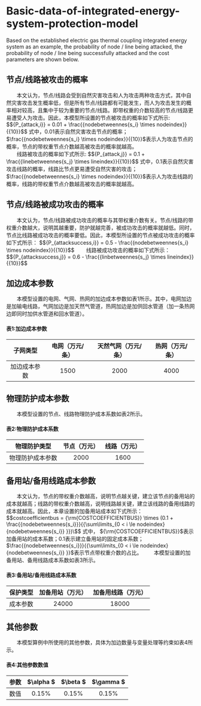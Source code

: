 # Basic-data-of-integrated-energy-system-protection-model
Based on the established electric gas thermal coupling integrated energy system as an example, the probability of node / line being attacked, the probability of node / line being successfully attacked and the cost parameters are shown below.
## 节点/线路被攻击的概率
&ensp;&ensp;&ensp;&ensp;本文认为，节点/线路会受到自然灾害攻击和人为攻击两种攻击方式，其中自然灾害攻击发生概率低，但是所有节点/线路都有可能发生，而人为攻击发生的概率相对较高，且集中于较为重要的节点/线路。即带权重的介数较高的节点/线路更易遭受人为攻击。因此，本模型所设置的节点被攻击的概率如下式所示:  
$$\{P_{attack,i}} = 0.01 + \frac{{nodebetweennes{s_i} \times nodeindex}}{{10}}$$
式中，0.01表示自然灾害攻击节点的概率；$\frac{{nodebetweennes{s_i} \times nodeindex}}{{10}}\$表示人为攻击节点的概率，节点的带权重节点介数越高被攻击的概率就越高。  
&ensp;&ensp;&ensp;&ensp;线路被攻击的概率如下式所示:
$$\{P_{attack,j}} = 0.1 + \frac{{linebetweennes{s_j} \times lineindex}}{{10}}\$$
式中，0.1表示自然灾害攻击线路的概率，线路比节点更易遭受自然灾害的攻击；$\frac{{nodebetweennes{s_i} \times nodeindex}}{{10}}\$表示人为攻击线路的概率，线路的带权重节点介数越高被攻击的概率就越高。  
## 节点/线路被成功攻击的概率
&ensp;&ensp;&ensp;&ensp;本文认为，节点/线路被成功攻击的概率与其带权重介数有关。节点/线路的带权重介数越大，说明其越重要，防护就越完善，被成功攻击的概率就越低。同时，节点比线路被成功攻击的概率要低。因此，本模型所设置的节点被成功攻击的概率如下式所示：
$$\{P_{attacksuccess,i}} = 0.5 - \frac{{nodebetweennes{s_i} \times nodeindex}}{{10}}\$$
&ensp;&ensp;&ensp;&ensp;线路被成功攻击的概率如下式所示：
$$\{P_{attacksuccess,j}} = 0.6 - \frac{{linbetweennes{s_j} \times lineindex}}{{10}}\$$
## 加边成本参数
&ensp;&ensp;&ensp;&ensp;本模型设置的电网、气网、热网的加边成本参数如表1所示。其中，电网加边是加输电线路，气网加边是加天然气管道，热网加边是加供回水管道（加一条热网边即同时加供水管道和回水管道）。  
#### 表1:加边成本参数
子网类型  | 电网（万元/条）|天然气网（万元/条）|热网（万元/条）
:-------------: |:-------------:|:-------------:|:-------------:
加边成本参数  | 1500|2000|4000
## 物理防护成本参数
&ensp;&ensp;&ensp;&ensp;本模型设置的节点、线路物理防护成本系数如表2所示。
#### 表2:物理防护成本系数
物理防护类型  | 节点（万元）|线路（万元）
:-------------: |:-------------:|:-------------:
物理防护成本参数  | 2000|1600
## 备用站/备用线路成本参数
&ensp;&ensp;&ensp;&ensp;本文认为，节点的带权重介数越高，说明节点越关键，建立该节点的备用站的成本就越高；线路的带权重介数越高，说明线路越关键，建立该线路的备用线路的成本就越高。因此，本章设置的加备用站成本如下式所示：
$$costcoefficientbus = {\rm{COSTCOEFFICIENTBUS}} \times (0.1 + \frac{{nodebetweennes{s_i}}}{{\sum\limits_{0 < i \le nodeindex} {nodebetweennes{s_i}} }})\$$
式中， $\{\rm{COSTCOEFFICIENTBUS}}\$表示加备用站的成本系数；0.1表示建立备用站的固定成本系数；$\frac{{nodebetweennes{s_i}}}{{\sum\limits_{0 < i \le nodeindex} {nodebetweennes{s_i}} }}\$表示节点带权重介数的占比。
&ensp;&ensp;&ensp;&ensp;本模型设置的加备用站、备用线路成本系数如表3所示。
#### 表3:备用站/备用线路成本系数
保护类型  | 加备用站（万元）|加备用线路（万元）
:-------------: |:-------------:|:-------------:
成本参数  |24000|18000
## 其他参数
&ensp;&ensp;&ensp;&ensp;本模型算例中所使用的其他参数，具体为加边数量与变量处理等约束如表4所示。
#### 表4:其他参数数值
 参数 | $\alpha $|$\beta $|$\gamma $
:-------------: |:-------------:|:-------------:|:-------------:
数值  |0.15%|0.15%|0.15%
